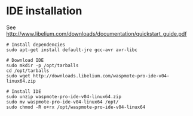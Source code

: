 # IDE installation

See http://www.libelium.com/downloads/documentation/quickstart_guide.pdf

    # Install dependencies
    sudo apt-get install default-jre gcc-avr avr-libc

    # Download IDE
    sudo mkdir -p /opt/tarballs
    cd /opt/tarballs
    sudo wget http://downloads.libelium.com/waspmote-pro-ide-v04-linux64.zip
    
    # Install IDE
    sudo unzip waspmote-pro-ide-v04-linux64.zip
    sudo mv waspmote-pro-ide-v04-linux64 /opt/
    sudo chmod -R o+rx /opt/waspmote-pro-ide-v04-linux64
